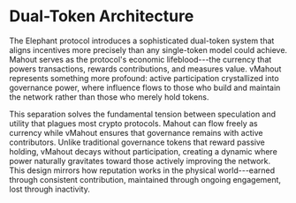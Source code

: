 # Dual-Token Architecture

The Elephant protocol introduces a sophisticated dual-token system that
aligns incentives more precisely than any single-token model could
achieve. Mahout serves as the protocol's economic lifeblood---the
currency that powers transactions, rewards contributions, and measures
value. vMahout represents something more profound: active participation
crystallized into governance power, where influence flows to those who
build and maintain the network rather than those who merely hold tokens.

This separation solves the fundamental tension between speculation and
utility that plagues most crypto protocols. Mahout can flow freely as
currency while vMahout ensures that governance remains with active
contributors. Unlike traditional governance tokens that reward passive
holding, vMahout decays without participation, creating a dynamic where
power naturally gravitates toward those actively improving the network.
This design mirrors how reputation works in the physical world---earned
through consistent contribution, maintained through ongoing engagement,
lost through inactivity.

